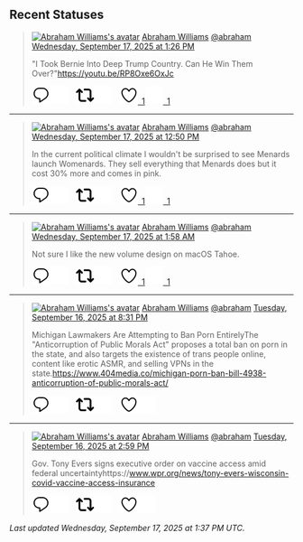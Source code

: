 ## Recent Statuses

> <a href="https://indieweb.social/@abraham"><img alt="Abraham Williams's avatar" src="https://cdn.masto.host/indiewebsocial/accounts/avatars/109/292/540/382/343/163/original/d00f2e03ce9c85b1.jpg" height="24" width="24" ></a> [Abraham Williams](https://indieweb.social/@abraham) [@abraham](https://indieweb.social/@abraham) [Wednesday, September 17, 2025 at 1:26 PM](https://indieweb.social/@abraham/115219864292131640)
>
> &quot;I Took Bernie Into Deep Trump Country. Can He Win Them Over?&quot;https://youtu.be/RP8Oxe6OxJc
>
> [![Reply](./images/reply_light.svg#gh-light-mode-only "Reply")](https://indieweb.social/@abraham/115219864292131640#gh-light-mode-only)[![Reply](./images/reply.svg#gh-dark-mode-only "Reply")](https://indieweb.social/@abraham/115219864292131640#gh-dark-mode-only)&emsp;[![Boost](./images/retweet_light.svg#gh-light-mode-only "Boost")](https://indieweb.social/@abraham/115219864292131640#gh-light-mode-only)[![Boost](./images/retweet.svg#gh-dark-mode-only "Boost")](https://indieweb.social/@abraham/115219864292131640#gh-dark-mode-only)&emsp;[![Favorite](./images/like_light.svg#gh-light-mode-only "Favorite")&ensp;1](https://indieweb.social/@abraham/115219864292131640#gh-light-mode-only)[![Favorite](./images/like.svg#gh-dark-mode-only "Favorite")&ensp;1](https://indieweb.social/@abraham/115219864292131640#gh-dark-mode-only)


---

> <a href="https://indieweb.social/@abraham"><img alt="Abraham Williams's avatar" src="https://cdn.masto.host/indiewebsocial/accounts/avatars/109/292/540/382/343/163/original/d00f2e03ce9c85b1.jpg" height="24" width="24" ></a> [Abraham Williams](https://indieweb.social/@abraham) [@abraham](https://indieweb.social/@abraham) [Wednesday, September 17, 2025 at 12:50 PM](https://indieweb.social/@abraham/115219721949026431)
>
> In the current political climate I wouldn&#39;t be surprised to see Menards launch Womenards. They sell everything that Menards does but it cost 30% more and comes in pink.
>
> [![Reply](./images/reply_light.svg#gh-light-mode-only "Reply")](https://indieweb.social/@abraham/115219721949026431#gh-light-mode-only)[![Reply](./images/reply.svg#gh-dark-mode-only "Reply")](https://indieweb.social/@abraham/115219721949026431#gh-dark-mode-only)&emsp;[![Boost](./images/retweet_light.svg#gh-light-mode-only "Boost")](https://indieweb.social/@abraham/115219721949026431#gh-light-mode-only)[![Boost](./images/retweet.svg#gh-dark-mode-only "Boost")](https://indieweb.social/@abraham/115219721949026431#gh-dark-mode-only)&emsp;[![Favorite](./images/like_light.svg#gh-light-mode-only "Favorite")&ensp;1](https://indieweb.social/@abraham/115219721949026431#gh-light-mode-only)[![Favorite](./images/like.svg#gh-dark-mode-only "Favorite")&ensp;1](https://indieweb.social/@abraham/115219721949026431#gh-dark-mode-only)


---

> <a href="https://indieweb.social/@abraham"><img alt="Abraham Williams's avatar" src="https://cdn.masto.host/indiewebsocial/accounts/avatars/109/292/540/382/343/163/original/d00f2e03ce9c85b1.jpg" height="24" width="24" ></a> [Abraham Williams](https://indieweb.social/@abraham) [@abraham](https://indieweb.social/@abraham) [Wednesday, September 17, 2025 at 1:58 AM](https://indieweb.social/@abraham/115217157337502327)
>
> Not sure I like the new volume design on macOS Tahoe.
>
> [![Reply](./images/reply_light.svg#gh-light-mode-only "Reply")](https://indieweb.social/@abraham/115217157337502327#gh-light-mode-only)[![Reply](./images/reply.svg#gh-dark-mode-only "Reply")](https://indieweb.social/@abraham/115217157337502327#gh-dark-mode-only)&emsp;[![Boost](./images/retweet_light.svg#gh-light-mode-only "Boost")](https://indieweb.social/@abraham/115217157337502327#gh-light-mode-only)[![Boost](./images/retweet.svg#gh-dark-mode-only "Boost")](https://indieweb.social/@abraham/115217157337502327#gh-dark-mode-only)&emsp;[![Favorite](./images/like_light.svg#gh-light-mode-only "Favorite")&ensp;1](https://indieweb.social/@abraham/115217157337502327#gh-light-mode-only)[![Favorite](./images/like.svg#gh-dark-mode-only "Favorite")&ensp;1](https://indieweb.social/@abraham/115217157337502327#gh-dark-mode-only)


---

> <a href="https://indieweb.social/@abraham"><img alt="Abraham Williams's avatar" src="https://cdn.masto.host/indiewebsocial/accounts/avatars/109/292/540/382/343/163/original/d00f2e03ce9c85b1.jpg" height="24" width="24" ></a> [Abraham Williams](https://indieweb.social/@abraham) [@abraham](https://indieweb.social/@abraham) [Tuesday, September 16, 2025 at 8:31 PM](https://indieweb.social/@abraham/115215874007539282)
>
> Michigan Lawmakers Are Attempting to Ban Porn EntirelyThe &quot;Anticorruption of Public Morals Act&quot; proposes a total ban on porn in the state, and also targets the existence of trans people online, content like erotic ASMR, and selling VPNs in the state.https://www.404media.co/michigan-porn-ban-bill-4938-anticorruption-of-public-morals-act/
>
> [![Reply](./images/reply_light.svg#gh-light-mode-only "Reply")](https://indieweb.social/@abraham/115215874007539282#gh-light-mode-only)[![Reply](./images/reply.svg#gh-dark-mode-only "Reply")](https://indieweb.social/@abraham/115215874007539282#gh-dark-mode-only)&emsp;[![Boost](./images/retweet_light.svg#gh-light-mode-only "Boost")](https://indieweb.social/@abraham/115215874007539282#gh-light-mode-only)[![Boost](./images/retweet.svg#gh-dark-mode-only "Boost")](https://indieweb.social/@abraham/115215874007539282#gh-dark-mode-only)&emsp;[![Favorite](./images/like_light.svg#gh-light-mode-only "Favorite")](https://indieweb.social/@abraham/115215874007539282#gh-light-mode-only)[![Favorite](./images/like.svg#gh-dark-mode-only "Favorite")](https://indieweb.social/@abraham/115215874007539282#gh-dark-mode-only)


---

> <a href="https://indieweb.social/@abraham"><img alt="Abraham Williams's avatar" src="https://cdn.masto.host/indiewebsocial/accounts/avatars/109/292/540/382/343/163/original/d00f2e03ce9c85b1.jpg" height="24" width="24" ></a> [Abraham Williams](https://indieweb.social/@abraham) [@abraham](https://indieweb.social/@abraham) [Tuesday, September 16, 2025 at 2:59 PM](https://indieweb.social/@abraham/115214565166280142)
>
> Gov. Tony Evers signs executive order on vaccine access amid federal uncertaintyhttps://www.wpr.org/news/tony-evers-wisconsin-covid-vaccine-access-insurance
>
> [![Reply](./images/reply_light.svg#gh-light-mode-only "Reply")](https://indieweb.social/@abraham/115214565166280142#gh-light-mode-only)[![Reply](./images/reply.svg#gh-dark-mode-only "Reply")](https://indieweb.social/@abraham/115214565166280142#gh-dark-mode-only)&emsp;[![Boost](./images/retweet_light.svg#gh-light-mode-only "Boost")](https://indieweb.social/@abraham/115214565166280142#gh-light-mode-only)[![Boost](./images/retweet.svg#gh-dark-mode-only "Boost")](https://indieweb.social/@abraham/115214565166280142#gh-dark-mode-only)&emsp;[![Favorite](./images/like_light.svg#gh-light-mode-only "Favorite")](https://indieweb.social/@abraham/115214565166280142#gh-light-mode-only)[![Favorite](./images/like.svg#gh-dark-mode-only "Favorite")](https://indieweb.social/@abraham/115214565166280142#gh-dark-mode-only)


_Last updated Wednesday, September 17, 2025 at 1:37 PM UTC._
